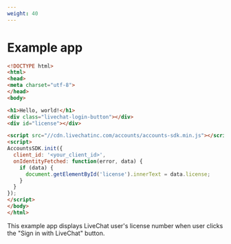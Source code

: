 ```yaml
---
weight: 40
---
```


# Example app

```html
<!DOCTYPE html>
<html>
<head>
<meta charset="utf-8">
</head>
<body>

<h1>Hello, world!</h1>
<div class="livechat-login-button"></div>
<div id="license"></div>

<script src="//cdn.livechatinc.com/accounts/accounts-sdk.min.js"></script>
<script>
AccountsSDK.init({
  client_id: '<your_client_id>',
  onIdentityFetched: function(error, data) {
    if (data) {
      document.getElementById('license').innerText = data.license;
    }
  }
});
</script>
</body>
</html>
```
This example app displays LiveChat user's license number when user clicks the "Sign in with LiveChat" button.
